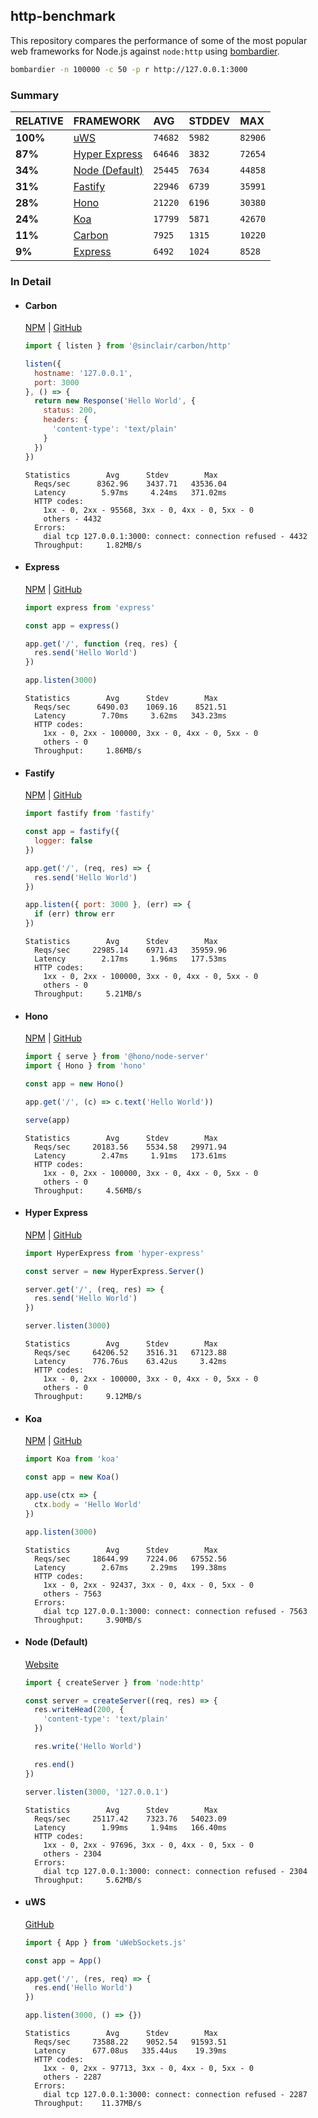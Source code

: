 ## http-benchmark

This repository compares the performance of some of the most popular web frameworks for Node.js against `node:http` using [bombardier](https://github.com/codesenberg/bombardier).

```bash
bombardier -n 100000 -c 50 -p r http://127.0.0.1:3000
```

### Summary

| RELATIVE | FRAMEWORK | AVG | STDDEV | MAX |
| :--- | :--- | :--- | :--- | :--- |
| **100%** | [uWS](#uws) | `74682` | `5982` | `82906` |
| **87%** | [Hyper Express](#hyper-express) | `64646` | `3832` | `72654` |
| **34%** | [Node (Default)](#node-default) | `25445` | `7634` | `44858` |
| **31%** | [Fastify](#fastify) | `22946` | `6739` | `35991` |
| **28%** | [Hono](#hono) | `21220` | `6196` | `30380` |
| **24%** | [Koa](#koa) | `17799` | `5871` | `42670` |
| **11%** | [Carbon](#carbon) | `7925` | `1315` | `10220` |
| **9%** | [Express](#express) | `6492` | `1024` | `8528` |


### In Detail

- #### Carbon
  [NPM](https://npmjs.com/@sinclair/carbon) | [GitHub](https://github.com/sinclairzx81/carbon)
  ```js
  import { listen } from '@sinclair/carbon/http'

  listen({
    hostname: '127.0.0.1',
    port: 3000
  }, () => {
    return new Response('Hello World', {
      status: 200,
      headers: {
        'content-type': 'text/plain'
      }
    })
  })
  ```

  ```
  Statistics        Avg      Stdev        Max
    Reqs/sec      8362.96    3437.71   43536.04
    Latency        5.97ms     4.24ms   371.02ms
    HTTP codes:
      1xx - 0, 2xx - 95568, 3xx - 0, 4xx - 0, 5xx - 0
      others - 4432
    Errors:
      dial tcp 127.0.0.1:3000: connect: connection refused - 4432
    Throughput:     1.82MB/s
  ```

- #### Express
  [NPM](https://npmjs.com/express) | [GitHub](https://github.com/expressjs/express)
  ```js
  import express from 'express'

  const app = express()

  app.get('/', function (req, res) {
    res.send('Hello World')
  })

  app.listen(3000)
  ```

  ```
  Statistics        Avg      Stdev        Max
    Reqs/sec      6490.03    1069.16    8521.51
    Latency        7.70ms     3.62ms   343.23ms
    HTTP codes:
      1xx - 0, 2xx - 100000, 3xx - 0, 4xx - 0, 5xx - 0
      others - 0
    Throughput:     1.86MB/s
  ```

- #### Fastify
  [NPM](https://npmjs.com/fastify) | [GitHub](https://github.com/fastify/fastify)
  ```js
  import fastify from 'fastify'

  const app = fastify({
    logger: false
  })

  app.get('/', (req, res) => {
    res.send('Hello World')
  })

  app.listen({ port: 3000 }, (err) => {
    if (err) throw err
  })
  ```

  ```
  Statistics        Avg      Stdev        Max
    Reqs/sec     22985.14    6971.43   35959.96
    Latency        2.17ms     1.96ms   177.53ms
    HTTP codes:
      1xx - 0, 2xx - 100000, 3xx - 0, 4xx - 0, 5xx - 0
      others - 0
    Throughput:     5.21MB/s
  ```

- #### Hono
  [NPM](https://npmjs.com/hono) | [GitHub](https://github.com/honojs/hono)
  ```js
  import { serve } from '@hono/node-server'
  import { Hono } from 'hono'

  const app = new Hono()

  app.get('/', (c) => c.text('Hello World'))

  serve(app)
  ```

  ```
  Statistics        Avg      Stdev        Max
    Reqs/sec     20183.56    5534.58   29971.94
    Latency        2.47ms     1.91ms   173.61ms
    HTTP codes:
      1xx - 0, 2xx - 100000, 3xx - 0, 4xx - 0, 5xx - 0
      others - 0
    Throughput:     4.56MB/s
  ```

- #### Hyper Express
  [NPM](https://npmjs.com/hyper-express) | [GitHub](https://github.com/kartikk221/hyper-express)
  ```js
  import HyperExpress from 'hyper-express'

  const server = new HyperExpress.Server()

  server.get('/', (req, res) => {
    res.send('Hello World')
  })

  server.listen(3000)
  ```

  ```
  Statistics        Avg      Stdev        Max
    Reqs/sec     64206.52    3516.31   67123.88
    Latency      776.76us    63.42us     3.42ms
    HTTP codes:
      1xx - 0, 2xx - 100000, 3xx - 0, 4xx - 0, 5xx - 0
      others - 0
    Throughput:     9.12MB/s
  ```

- #### Koa
  [NPM](https://npmjs.com/koa) | [GitHub](https://github.com/koajs/koa)
  ```js
  import Koa from 'koa'

  const app = new Koa()

  app.use(ctx => {
    ctx.body = 'Hello World'
  })

  app.listen(3000)
  ```

  ```
  Statistics        Avg      Stdev        Max
    Reqs/sec     18644.99    7224.06   67552.56
    Latency        2.67ms     2.29ms   199.38ms
    HTTP codes:
      1xx - 0, 2xx - 92437, 3xx - 0, 4xx - 0, 5xx - 0
      others - 7563
    Errors:
      dial tcp 127.0.0.1:3000: connect: connection refused - 7563
    Throughput:     3.90MB/s
  ```

- #### Node (Default)
  [Website](https://nodejs.org/api/http.html)
  ```js
  import { createServer } from 'node:http'

  const server = createServer((req, res) => {
    res.writeHead(200, {
      'content-type': 'text/plain'
    })

    res.write('Hello World')

    res.end()
  })

  server.listen(3000, '127.0.0.1')
  ```

  ```
  Statistics        Avg      Stdev        Max
    Reqs/sec     25117.42    7323.76   54023.09
    Latency        1.99ms     1.94ms   166.40ms
    HTTP codes:
      1xx - 0, 2xx - 97696, 3xx - 0, 4xx - 0, 5xx - 0
      others - 2304
    Errors:
      dial tcp 127.0.0.1:3000: connect: connection refused - 2304
    Throughput:     5.62MB/s
  ```

- #### uWS
  [GitHub](https://github.com/uNetworking/uWebSockets.js)
  ```js
  import { App } from 'uWebSockets.js'

  const app = App()

  app.get('/', (res, req) => {
    res.end('Hello World')
  })

  app.listen(3000, () => {})
  ```

  ```
  Statistics        Avg      Stdev        Max
    Reqs/sec     73588.22    9052.54   91593.51
    Latency      677.08us   335.44us    19.39ms
    HTTP codes:
      1xx - 0, 2xx - 97713, 3xx - 0, 4xx - 0, 5xx - 0
      others - 2287
    Errors:
      dial tcp 127.0.0.1:3000: connect: connection refused - 2287
    Throughput:    11.37MB/s
  ```


